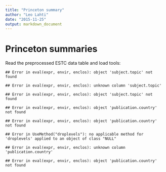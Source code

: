 ```yaml
---
title: "Princeton summary"
author: "Leo Lahti"
date: "2015-11-25"
output: markdown_document
---
```


# Princeton summaries

Read the preprocessed ESTC data table and load tools:





```
## Error in eval(expr, envir, enclos): object 'subject.topic' not found
```

```
## Error in eval(expr, envir, enclos): unknown column 'subject.topic'
```

```
## Error in eval(expr, envir, enclos): object 'subject.topic' not found
```



```
## Error in eval(expr, envir, enclos): object 'publication.country' not found
```

```
## Error in eval(expr, envir, enclos): object 'publication.country' not found
```

```
## Error in UseMethod("droplevels"): no applicable method for 'droplevels' applied to an object of class "NULL"
```

```
## Error in eval(expr, envir, enclos): unknown column 'publication.country'
```

```
## Error in eval(expr, envir, enclos): object 'publication.country' not found
```


